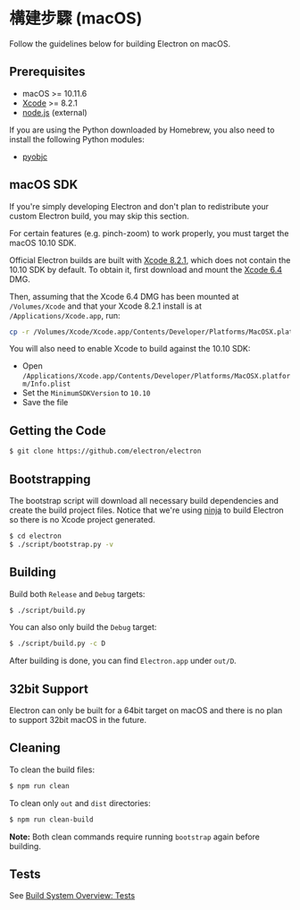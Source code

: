 # 構建步驟 (macOS)

Follow the guidelines below for building Electron on macOS.

## Prerequisites

- macOS >= 10.11.6
- [Xcode](https://developer.apple.com/technologies/tools/) >= 8.2.1
- [node.js](http://nodejs.org) (external)

If you are using the Python downloaded by Homebrew, you also need to install the following Python modules:

- [pyobjc](https://pythonhosted.org/pyobjc/install.html)

## macOS SDK

If you're simply developing Electron and don't plan to redistribute your custom Electron build, you may skip this section.

For certain features (e.g. pinch-zoom) to work properly, you must target the macOS 10.10 SDK.

Official Electron builds are built with [Xcode 8.2.1](http://adcdownload.apple.com/Developer_Tools/Xcode_8.2.1/Xcode_8.2.1.xip), which does not contain the 10.10 SDK by default. To obtain it, first download and mount the [Xcode 6.4](http://developer.apple.com/devcenter/download.action?path=/Developer_Tools/Xcode_6.4/Xcode_6.4.dmg) DMG.

Then, assuming that the Xcode 6.4 DMG has been mounted at `/Volumes/Xcode` and that your Xcode 8.2.1 install is at `/Applications/Xcode.app`, run:

```bash
cp -r /Volumes/Xcode/Xcode.app/Contents/Developer/Platforms/MacOSX.platform/Developer/SDKs/MacOSX10.10.sdk /Applications/Xcode.app/Contents/Developer/Platforms/MacOSX.platform/Developer/SDKs/
```

You will also need to enable Xcode to build against the 10.10 SDK:

- Open `/Applications/Xcode.app/Contents/Developer/Platforms/MacOSX.platform/Info.plist`
- Set the `MinimumSDKVersion` to `10.10`
- Save the file

## Getting the Code

```bash
$ git clone https://github.com/electron/electron
```

## Bootstrapping

The bootstrap script will download all necessary build dependencies and create the build project files. Notice that we're using [ninja](https://ninja-build.org/) to build Electron so there is no Xcode project generated.

```bash
$ cd electron
$ ./script/bootstrap.py -v
```

## Building

Build both `Release` and `Debug` targets:

```bash
$ ./script/build.py
```

You can also only build the `Debug` target:

```bash
$ ./script/build.py -c D
```

After building is done, you can find `Electron.app` under `out/D`.

## 32bit Support

Electron can only be built for a 64bit target on macOS and there is no plan to support 32bit macOS in the future.

## Cleaning

To clean the build files:

```bash
$ npm run clean
```

To clean only `out` and `dist` directories:

```bash
$ npm run clean-build
```

**Note:** Both clean commands require running `bootstrap` again before building.

## Tests

See [Build System Overview: Tests](build-system-overview.md#tests)
